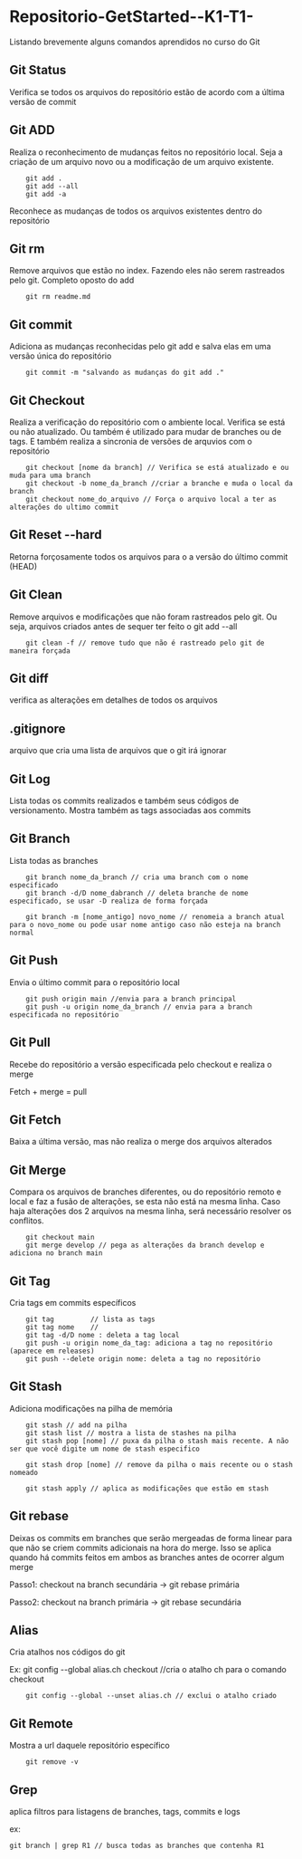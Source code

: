 # Repositorio-GetStarted--K1-T1-

Listando brevemente alguns comandos aprendidos no curso do Git

## Git Status
Verifica se todos os arquivos do repositório estão de acordo com a última versão de commit

## Git ADD

Realiza o reconhecimento de mudanças feitos no repositório local. Seja a criação de um arquivo novo ou a modificação de um arquivo existente.

        git add . 
        git add --all
        git add -a

Reconhece as mudanças de todos os arquivos existentes dentro do repositório

## Git rm

Remove arquivos que estão no index. Fazendo eles não serem rastreados pelo git. Completo oposto do add

        git rm readme.md

## Git commit

Adiciona as mudanças reconhecidas pelo git add e salva elas em uma versão única do repositório

        git commit -m "salvando as mudanças do git add ."

## Git Checkout
Realiza a verificação do repositório com o ambiente local. Verifica se está ou não atualizado. Ou também é utilizado para mudar de branches ou de tags. E também realiza a sincronia de versões de arquvios com o repositório

        git checkout [nome da branch] // Verifica se está atualizado e ou muda para uma branch
        git checkout -b nome_da_branch //criar a branche e muda o local da branch
        git checkout nome_do_arquivo // Força o arquivo local a ter as alterações do ultimo commit

## Git Reset --hard

Retorna forçosamente todos os arquivos para o a versão do último commit (HEAD)

## Git Clean
Remove arquivos e modificações que não foram rastreados pelo git. Ou seja, arquivos criados antes de sequer ter feito o git add --all

        git clean -f // remove tudo que não é rastreado pelo git de maneira forçada

## Git diff

verifica as alterações em detalhes de todos os arquivos

## .gitignore

arquivo que cria uma lista de arquivos que o git irá ignorar

## Git Log

Lista todas os commits realizados e também seus códigos de versionamento. Mostra também as tags associadas aos commits

## Git Branch
Lista todas as branches

        git branch nome_da_branch // cria uma branch com o nome especificado
        git branch -d/D nome_dabranch // deleta branche de nome especificado, se usar -D realiza de forma forçada

        git branch -m [nome_antigo] novo_nome // renomeia a branch atual para o novo_nome ou pode usar nome antigo caso não esteja na branch normal



## Git Push

Envia o último commit para o repositório local

        git push origin main //envia para a branch principal
        git push -u origin nome_da_branch // envia para a branch especificada no repositório

## Git Pull

Recebe do repositório a versão especificada pelo checkout e realiza o merge

Fetch + merge = pull

## Git Fetch

Baixa a última versão, mas não realiza o merge dos arquivos alterados

## Git Merge

Compara os arquivos de branches diferentes, ou do repositório remoto e local e faz a fusão de alterações, se esta não está na mesma linha. Caso haja alterações dos 2 arquivos na mesma linha, será necessário resolver os conflitos.

        git checkout main
        git merge develop // pega as alterações da branch develop e adiciona no branch main


## Git Tag

Cria tags em commits específicos

        git tag         // lista as tags
        git tag nome    //
        git tag -d/D nome : deleta a tag local
        git push -u origin nome_da_tag: adiciona a tag no repositório (aparece em releases)
        git push --delete origin nome: deleta a tag no repositório

## Git Stash

Adiciona modificações na pilha de memória

        git stash // add na pilha
        git stash list // mostra a lista de stashes na pilha
        git stash pop [nome] // puxa da pilha o stash mais recente. A não ser que você digite um nome de stash especifico

        git stash drop [nome] // remove da pilha o mais recente ou o stash nomeado

        git stash apply // aplica as modificações que estão em stash

## Git rebase

Deixas os commits em branches que serão mergeadas de forma linear para que não se criem commits adicionais na hora do merge. Isso se aplica quando há commits feitos em ambos as branches antes de ocorrer algum merge

Passo1: checkout na branch secundária -> git rebase primária

Passo2: checkout na branch primária -> git rebase secundária

## Alias

Cria atalhos nos códigos do git

Ex:
        git config --global alias.ch checkout //cria o atalho ch para o comando checkout

        git config --global --unset alias.ch // exclui o atalho criado

## Git Remote
Mostra a url daquele repositório específico

        git remove -v

## Grep
aplica filtros para listagens de branches, tags, commits e logs

ex:

    git branch | grep R1 // busca todas as branches que contenha R1








